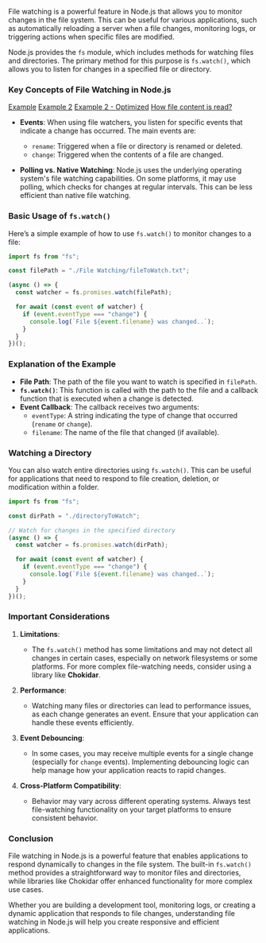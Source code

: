 File watching is a powerful feature in Node.js that allows you to monitor changes in the file system. This can be useful for various applications, such as automatically reloading a server when a file changes, monitoring logs, or triggering actions when specific files are modified.

Node.js provides the `fs` module, which includes methods for watching files and directories. The primary method for this purpose is `fs.watch()`, which allows you to listen for changes in a specified file or directory.

### Key Concepts of File Watching in Node.js

[Example](./examples/File%20Watching/howToWatchAFile.mjs)
[Example 2](./examples/File%20Watching/watchAndReadFile.mjs)
[Example 2 - Optimized](./examples/File%20Watching/watchAndReadFileOptimized.mjs)
[How file content is read?](./examples/File%20Watching/fileContentExplained.mjs)

- **Events**: When using file watchers, you listen for specific events that indicate a change has occurred. The main events are:

  - `rename`: Triggered when a file or directory is renamed or deleted.
  - `change`: Triggered when the contents of a file are changed.

- **Polling vs. Native Watching**: Node.js uses the underlying operating system's file watching capabilities. On some platforms, it may use polling, which checks for changes at regular intervals. This can be less efficient than native file watching.

### Basic Usage of `fs.watch()`

Here’s a simple example of how to use `fs.watch()` to monitor changes to a file:

```javascript
import fs from "fs";

const filePath = "./File Watching/fileToWatch.txt";

(async () => {
  const watcher = fs.promises.watch(filePath);

  for await (const event of watcher) {
    if (event.eventType === "change") {
      console.log(`File ${event.filename} was changed..`);
    }
  }
})();
```

### Explanation of the Example

- **File Path**: The path of the file you want to watch is specified in `filePath`.
- **`fs.watch()`**: This function is called with the path to the file and a callback function that is executed when a change is detected.
- **Event Callback**: The callback receives two arguments:
  - `eventType`: A string indicating the type of change that occurred (`rename` or `change`).
  - `filename`: The name of the file that changed (if available).

### Watching a Directory

You can also watch entire directories using `fs.watch()`. This can be useful for applications that need to respond to file creation, deletion, or modification within a folder.

```javascript
import fs from "fs";

const dirPath = "./directoryToWatch";

// Watch for changes in the specified directory
(async () => {
  const watcher = fs.promises.watch(dirPath);

  for await (const event of watcher) {
    if (event.eventType === "change") {
      console.log(`File ${event.filename} was changed..`);
    }
  }
})();
```

### Important Considerations

1. **Limitations**:

   - The `fs.watch()` method has some limitations and may not detect all changes in certain cases, especially on network filesystems or some platforms. For more complex file-watching needs, consider using a library like **Chokidar**.

2. **Performance**:

   - Watching many files or directories can lead to performance issues, as each change generates an event. Ensure that your application can handle these events efficiently.

3. **Event Debouncing**:

   - In some cases, you may receive multiple events for a single change (especially for `change` events). Implementing debouncing logic can help manage how your application reacts to rapid changes.

4. **Cross-Platform Compatibility**:
   - Behavior may vary across different operating systems. Always test file-watching functionality on your target platforms to ensure consistent behavior.

### Conclusion

File watching in Node.js is a powerful feature that enables applications to respond dynamically to changes in the file system. The built-in `fs.watch()` method provides a straightforward way to monitor files and directories, while libraries like Chokidar offer enhanced functionality for more complex use cases.

Whether you are building a development tool, monitoring logs, or creating a dynamic application that responds to file changes, understanding file watching in Node.js will help you create responsive and efficient applications.
